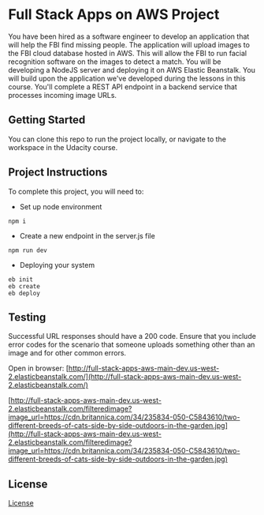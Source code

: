 # Full Stack Apps on AWS Project

You have been hired as a software engineer to develop an application that will help the FBI find missing people.  The application will upload images to the FBI cloud database hosted in AWS. This will allow the FBI to run facial recognition software on the images to detect a match. You will be developing a NodeJS server and deploying it on AWS Elastic Beanstalk. 
You will build upon the application we've developed during the lessons in this course. You'll complete a REST API endpoint in a backend service that processes incoming image URLs.

## Getting Started

You can clone this repo to run the project locally, or navigate to the workspace in the Udacity course.

## Project Instructions

To complete this project, you will need to:

* Set up node environment
```shell
npm i
```
* Create a new endpoint in the server.js file
```shell
npm run dev
```
* Deploying your system
```shell
eb init
eb create
eb deploy
```
## Testing

Successful URL responses should have a 200 code. Ensure that you include error codes for the scenario that someone uploads something other than an image and for other common errors.

Open in browser: 
[http://full-stack-apps-aws-main-dev.us-west-2.elasticbeanstalk.com/](http://full-stack-apps-aws-main-dev.us-west-2.elasticbeanstalk.com/)

[http://full-stack-apps-aws-main-dev.us-west-2.elasticbeanstalk.com/filteredimage?image_url=https://cdn.britannica.com/34/235834-050-C5843610/two-different-breeds-of-cats-side-by-side-outdoors-in-the-garden.jpg](http://full-stack-apps-aws-main-dev.us-west-2.elasticbeanstalk.com/filteredimage?image_url=https://cdn.britannica.com/34/235834-050-C5843610/two-different-breeds-of-cats-side-by-side-outdoors-in-the-garden.jpg)

## License

[License](LICENSE.txt)
